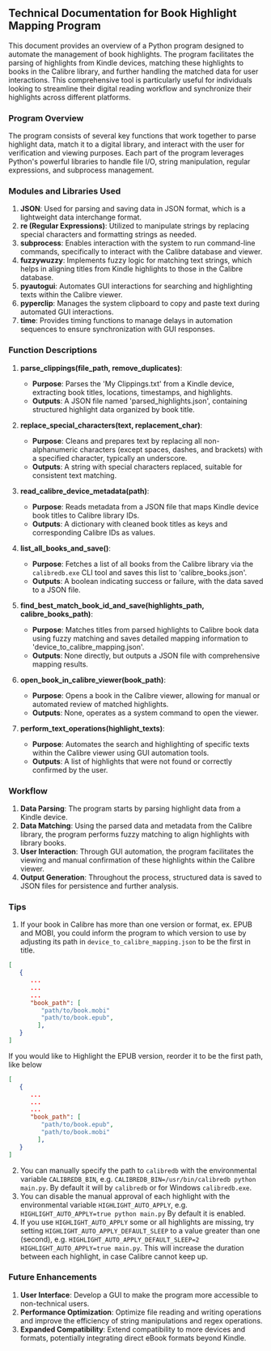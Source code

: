 ## Technical Documentation for Book Highlight Mapping Program

This document provides an overview of a Python program designed to automate the management of book highlights. The program facilitates the parsing of highlights from Kindle devices, matching these highlights to books in the Calibre library, and further handling the matched data for user interactions. This comprehensive tool is particularly useful for individuals looking to streamline their digital reading workflow and synchronize their highlights across different platforms.

### Program Overview

The program consists of several key functions that work together to parse highlight data, match it to a digital library, and interact with the user for verification and viewing purposes. Each part of the program leverages Python's powerful libraries to handle file I/O, string manipulation, regular expressions, and subprocess management.

### Modules and Libraries Used

1. **JSON**: Used for parsing and saving data in JSON format, which is a lightweight data interchange format.
2. **re (Regular Expressions)**: Utilized to manipulate strings by replacing special characters and formatting strings as needed.
3. **subprocess**: Enables interaction with the system to run command-line commands, specifically to interact with the Calibre database and viewer.
4. **fuzzywuzzy**: Implements fuzzy logic for matching text strings, which helps in aligning titles from Kindle highlights to those in the Calibre database.
5. **pyautogui**: Automates GUI interactions for searching and highlighting texts within the Calibre viewer.
6. **pyperclip**: Manages the system clipboard to copy and paste text during automated GUI interactions.
7. **time**: Provides timing functions to manage delays in automation sequences to ensure synchronization with GUI responses.

### Function Descriptions

1. **parse_clippings(file_path, remove_duplicates)**:
   - **Purpose**: Parses the 'My Clippings.txt' from a Kindle device, extracting book titles, locations, timestamps, and highlights.
   - **Outputs**: A JSON file named 'parsed_highlights.json', containing structured highlight data organized by book title.

2. **replace_special_characters(text, replacement_char)**:
   - **Purpose**: Cleans and prepares text by replacing all non-alphanumeric characters (except spaces, dashes, and brackets) with a specified character, typically an underscore.
   - **Outputs**: A string with special characters replaced, suitable for consistent text matching.

3. **read_calibre_device_metadata(path)**:
   - **Purpose**: Reads metadata from a JSON file that maps Kindle device book titles to Calibre library IDs.
   - **Outputs**: A dictionary with cleaned book titles as keys and corresponding Calibre IDs as values.

4. **list_all_books_and_save()**:
   - **Purpose**: Fetches a list of all books from the Calibre library via the `calibredb.exe` CLI tool and saves this list to 'calibre_books.json'.
   - **Outputs**: A boolean indicating success or failure, with the data saved to a JSON file.

5. **find_best_match_book_id_and_save(highlights_path, calibre_books_path)**:
   - **Purpose**: Matches titles from parsed highlights to Calibre book data using fuzzy matching and saves detailed mapping information to 'device_to_calibre_mapping.json'.
   - **Outputs**: None directly, but outputs a JSON file with comprehensive mapping results.

6. **open_book_in_calibre_viewer(book_path)**:
   - **Purpose**: Opens a book in the Calibre viewer, allowing for manual or automated review of matched highlights.
   - **Outputs**: None, operates as a system command to open the viewer.

7. **perform_text_operations(highlight_texts)**:
   - **Purpose**: Automates the search and highlighting of specific texts within the Calibre viewer using GUI automation tools.
   - **Outputs**: A list of highlights that were not found or correctly confirmed by the user.

### Workflow

1. **Data Parsing**: The program starts by parsing highlight data from a Kindle device.
2. **Data Matching**: Using the parsed data and metadata from the Calibre library, the program performs fuzzy matching to align highlights with library books.
3. **User Interaction**: Through GUI automation, the program facilitates the viewing and manual confirmation of these highlights within the Calibre viewer.
4. **Output Generation**: Throughout the process, structured data is saved to JSON files for persistence and further analysis.

### Tips

1. If your book in Calibre has more than one version or format, ex. EPUB and MOBI, you could inform the program to which version to use by adjusting its path in `device_to_calibre_mapping.json` to be the first in title.

```JSON
[
   {
      ...
      ...
      ...
      "book_path": [
         "path/to/book.mobi"
         "path/to/book.epub",
        ],
   }
]
```
If you would like to Highlight the EPUB version, reorder it to be the first path, like below

```JSON
[
   {
      ...
      ...
      ...
      "book_path": [
         "path/to/book.epub",
         "path/to/book.mobi"
        ],
   }
]
```
2. You can manually specify the path to `calibredb` with the environmental variable `CALIBREDB_BIN`, e.g. `CALIBREDB_BIN=/usr/bin/calibredb python main.py`. By default it will by `calibredb` or for Windows `calibredb.exe`.
3. You can disable the manual approval of each highlight with the environmental variable `HIGHLIGHT_AUTO_APPLY`, e.g. `HIGHLIGHT_AUTO_APPLY=true python main.py` By default it is enabled.
4. If you use `HIGHLIGHT_AUTO_APPLY` some or all highlights are missing, try setting `HIGHLIGHT_AUTO_APPLY_DEFAULT_SLEEP` to a value greater than one (second), e.g. `HIGHLIGHT_AUTO_APPLY_DEFAULT_SLEEP=2 HIGHLIGHT_AUTO_APPLY=true main.py`. This will increase the duration between each highlight, in case Calibre cannot keep up.

### Future Enhancements

1. **User Interface**: Develop a GUI to make the program more accessible to non-technical users.
2. **Performance Optimization**: Optimize file reading and writing operations and improve the efficiency of string manipulations and regex operations.
3. **Expanded Compatibility**: Extend compatibility to more devices and formats, potentially integrating direct eBook formats beyond Kindle.

